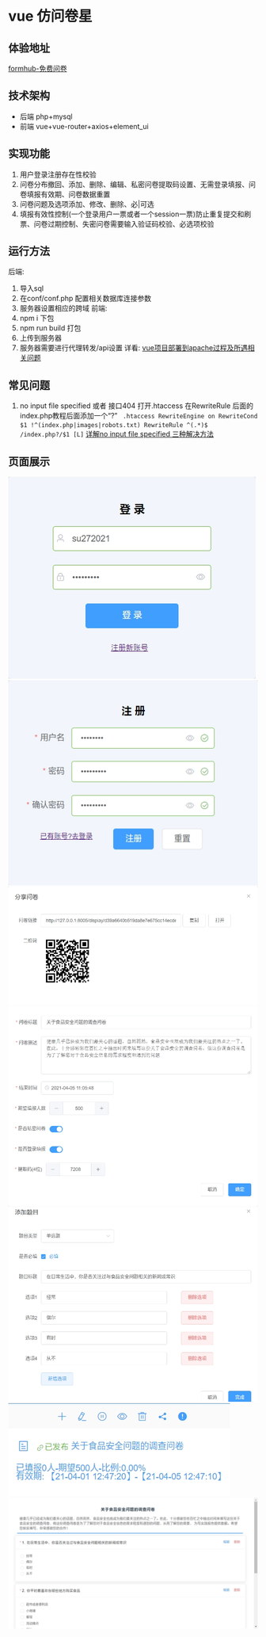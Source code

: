 # vue 仿问卷星
## 体验地址
<a href="http://fb.xcylw.top">formhub-免费问卷</a>

## 技术架构
* 后端 php+mysql
* 前端 vue+vue-router+axios+element_ui
## 实现功能
1. 用户登录注册存在性校验
2. 问卷分布撤回、添加、删除、编辑、私密问卷提取码设置、无需登录填报、问卷填报有效期、问卷数据重置
3. 问卷问题及选项添加、修改、删除、必|可选
4. 填报有效性控制(一个登录用户一票或者一个session一票)防止重复提交和刷票、问卷过期控制、失密问卷需要输入验证码校验、必选项校验
## 运行方法
后端:
1. 导入sql
2. 在conf/conf.php 配置相关数据库连接参数
3. 服务器设置相应的跨域
前端:
1. npm i 下包
2. npm run build 打包
3. 上传到服务器
4. 服务器需要进行代理转发/api设置
详看: <a href="https://blog.csdn.net/weixin_42043407/article/details/115391787">vue项目部署到apache过程及所遇相关问题</a>
## 常见问题
1. no input file specified 或者 接口404
打开.htaccess 在RewriteRule 后面的index.php教程后面添加一个“?”
` 
.htaccess
RewriteEngine on
RewriteCond $1 !^(index.php|images|robots.txt)
RewriteRule ^(.*)$ /index.php?/$1 [L]
`
[详解no input file specified 三种解决方法](https://www.jb51.net/article/175418.htm)

## 页面展示
<img src="登录.jpg"/>
<img src="注册.jpg"/>
<img src="分享问卷.jpg"/>
<img src="添加问卷.jpg"/>
<img src="添加问题.jpg"/>
<img src="问卷列表.jpg"/>
<img src="问卷设计.jpg"/>

